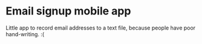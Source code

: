 # Email signup mobile app

Little app to record email addresses to a text file,
because people have poor hand-writing. :(
